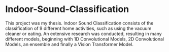# Indoor-Sound-Classification
This project was my thesis. Indoor Sound Classification consists of the classification of 9 different home activities, such as using the vacuum cleaner or eating.
An extensive research was conducted, resulting in many different models, beginning with 1D Convolutional Models, 2D Convolutional Models, an ensemble and finally a Vision Transformer Model.
